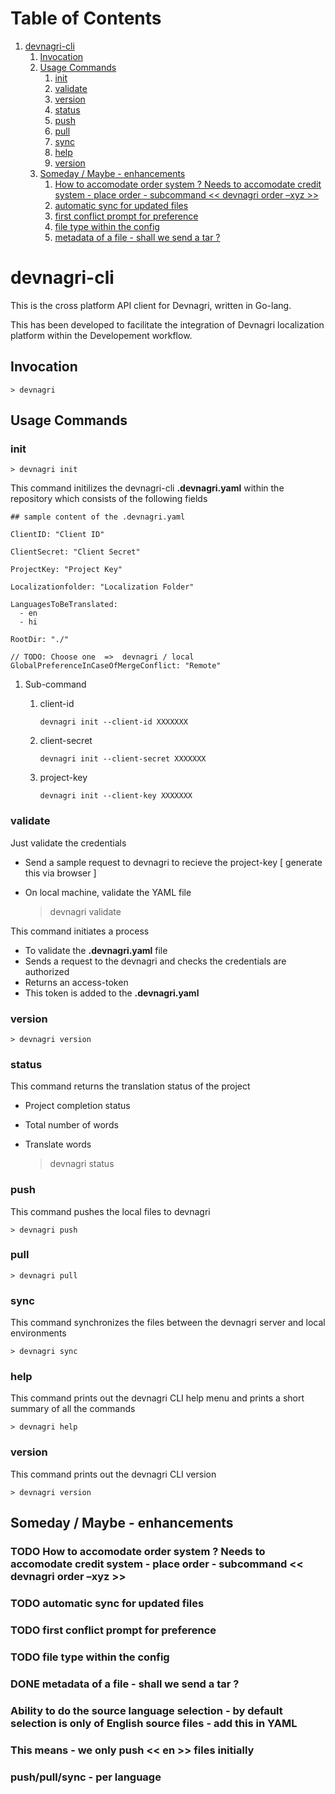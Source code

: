 
# Table of Contents

1.  [devnagri-cli](#org5b77caa)
    1.  [Invocation](#orgdbe2bf2)
    2.  [Usage Commands](#org8ce8cef)
        1.  [init](#orgd1bb7a4)
        2.  [validate](#orgdcd82c5)
        3.  [version](#org80cedcc)
        4.  [status](#orgf5ebbac)
        5.  [push](#org656aceb)
        6.  [pull](#org01bc05d)
        7.  [sync](#org43f48cf)
        8.  [help](#orgf4b0848)
        9.  [version](#org9fe7d1f)
    3.  [Someday / Maybe - enhancements](#orgcf9be87)
        1.  [How to accomodate order system ? Needs to accomodate credit system - place order - subcommand << devnagri order &#x2013;xyz >>](#org91a1dba)
        2.  [automatic sync for updated files](#org42c5eb0)
        3.  [first conflict prompt for preference](#org5e50a4a)
        4.  [file type within the config](#org0b77cef)
        5.  [metadata of a file - shall we send a tar ?](#org8032449)



<a id="org5b77caa"></a>

# devnagri-cli

This is the cross platform API client for Devnagri, written in Go-lang.

This has been developed to facilitate the integration of Devnagri localization platform within the Developement workflow.


<a id="orgdbe2bf2"></a>

## Invocation

    
    > devnagri


<a id="org8ce8cef"></a>

## Usage Commands


<a id="orgd1bb7a4"></a>

### init

    
    > devnagri init

This command initilizes the devnagri-cli **.devnagri.yaml** within the repository which consists of the following fields

    ## sample content of the .devnagri.yaml
    
    ClientID: "Client ID"
    
    ClientSecret: "Client Secret"
    
    ProjectKey: "Project Key"
    
    Localizationfolder: "Localization Folder"
    
    LanguagesToBeTranslated:
      - en
      - hi
    
    RootDir: "./"
    
    // TODO: Choose one  =>  devnagri / local
    GlobalPreferenceInCaseOfMergeConflict: "Remote"

1.  Sub-command

    1.  client-id
    
            
            devnagri init --client-id XXXXXXX
    
    2.  client-secret
    
            
            devnagri init --client-secret XXXXXXX
    
    3.  project-key
    
            
            devnagri init --client-key XXXXXXX


<a id="orgdcd82c5"></a>

### validate

Just validate the credentials

-   Send a sample request to devnagri to recieve the project-key [ generate this via browser ]
-   On local machine, validate the YAML file

    
    > devnagri validate

This command initiates a process 

-   To validate the **.devnagri.yaml** file
-   Sends a request to the devnagri and checks the credentials are authorized
-   Returns an access-token
-   This token is added to the **.devnagri.yaml**


<a id="org80cedcc"></a>

### version

    
    > devnagri version


<a id="orgf5ebbac"></a>

### status

This command returns the translation status of the project

-   Project completion status
-   Total number of words
-   Translate words

    
    > devnagri status


<a id="org656aceb"></a>

### push

This command pushes the local files to devnagri

    
    > devnagri push


<a id="org01bc05d"></a>

### pull

    
    > devnagri pull


<a id="org43f48cf"></a>

### sync

This command synchronizes the files between the devnagri server and local environments

    
    > devnagri sync


<a id="orgf4b0848"></a>

### help

This command prints out the devnagri CLI help menu and prints a short summary of all the commands

    
    > devnagri help


<a id="org9fe7d1f"></a>

### version

This command prints out the devnagri CLI version 

    
    > devnagri version


<a id="orgcf9be87"></a>

## Someday / Maybe - enhancements


<a id="org91a1dba"></a>

### TODO How to accomodate order system ? Needs to accomodate credit system - place order - subcommand << devnagri order &#x2013;xyz >>


<a id="org42c5eb0"></a>

### TODO automatic sync for updated files


<a id="org5e50a4a"></a>

### TODO first conflict prompt for preference


<a id="org0b77cef"></a>

### TODO file type within the config


<a id="org8032449"></a>

### DONE metadata of a file - shall we send a tar ?



### Ability to do the source language selection - by default selection is only of English source files - add this in YAML
### This means - we only push << en >> files initially 
### push/pull/sync - per language 


### 
